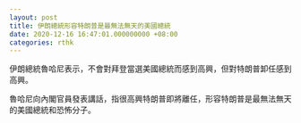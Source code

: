 ```yaml
---
layout: post
title: 伊朗總統形容特朗普是最無法無天的美國總統
date: 2020-12-16 16:47:01.000000000 +08:00
categories: rthk
---
```


伊朗總統魯哈尼表示，不會對拜登當選美國總統而感到高興，但對特朗普卸任感到高興。

魯哈尼向內閣官員發表講話，指很高興特朗普即將離任，形容特朗普是最無法無天的美國總統和恐怖分子。
